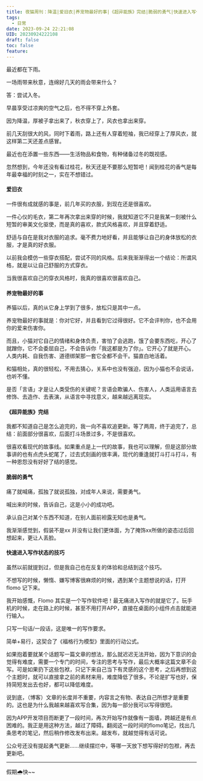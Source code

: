 ```yaml
---
title: 夜猫周刊：降温|爱旧衣|养宠物最好的事|《超异能族》完结|脆弱的勇气|快速进入写作状态的技巧
tags:
  - 日常
date: 2023-09-24 22:21:08
UID: 20230924222108
draft: false
toc: false
feature:
---
```

最近都在下雨。

一场雨带来秋意，连绵好几天的雨会带来什么？

答：尝试入冬。

早晨享受过凉爽的空气之后，也不得不穿上外套。

因为降温，厚被子拿出来了，秋衣穿上了，风衣也拿出来穿。

前几天刮很大的风，同时下着雨，路上还有人穿着短袖，我已经穿上了厚风衣，就这样第二天还差点感冒。

最近也在添置一些东西——生活物品和食物，有种储备过冬的既视感。

忽然想到，今年还没有看过桂花，秋天还是不要那么短暂吧！闻到桂花的香气是每年最幸福的时刻之一，实在不想错过。
<!--more-->
#### 爱旧衣

一件很有成就感的事是，前几年买的衣服，到现在还是很喜欢。

一件心仪的毛衣，第二年再次拿出来穿的时候，我就知道它不只是我某一刻被什么短暂的审美文化驱使，而是真的喜欢，款式风格喜欢，并且穿着舒适。

舒适与自在是我对衣服的追求。毫不费力地好看，并且能够让自己的身体放松的衣服，才是真的好衣服。

以前我会模仿一些穿衣搭配，尝试不同的风格。后来我渐渐得出一个结论：所谓风格，就是以让自己舒服的方式穿衣。

当我很喜欢自己的穿衣风格时，我真的很喜欢很喜欢自己。

#### 养宠物最好的事
养猫以后，真的从它身上学到了很多，放松只是其中一点。

养宠物最好的事就是：你对它好，并且看到它过得很好。它不会评判你，也不会用你的爱来伤害你。

而且，小猫对它自己的情绪和身体负责，害怕了会逃跑，饿了会要东西吃，开心了就蹭你，它不会委屈自己，不会告诉你「我这都是为了你」。它开心了就是开心。人类内耗、自我伤害、道德绑架那一套它全都不会干。猫直白地活着。

和猫相处，真的很轻松，不用去猜心，关系中也没有强迫，因为小猫也不会说话，也听不懂。

是否「言语」才是让人类受伤的关键呢？言语会欺骗人、伤害人，人类运用语言去修饰、去造作、去表演，从语言中寻找意义，越来越远离现实。

#### 《超异能族》完结
我都不知道自己是怎么追完的，我一向不喜欢追更新。等了两周，终于追完了，总结：前面部分很喜欢，后面打斗场景过多，不是很喜欢。

很喜欢看现代的故事线。如果重点是上一代的故事，我也可以理解，但是这部分故事讲的也有点虎头蛇尾了，过去式刻画的很丰满，现代的重逢就打斗打斗打斗，有一种恩怨没有好好了结的感觉。

#### 脆弱的勇气

痛了就喊痛，孤独了就说孤独，对成年人来说，需要勇气。

喊出来的时候，告诉自己，这是小小的成功吧。

承认自己对某个东西不知道，在别人面前袒露无知也是勇气。

我渐渐感觉到，假装不是xx 并没有让我们更体面，为了掩饰xx所做的姿态过后回想起来，更让人丢脸。

#### 快速进入写作状态的技巧
虽然以前就提到过，但是我自己也在反复的体验和总结到这个技巧。

不想写的时候，懒惰、嫌写博客很麻烦的时候，遇到某个主题想说的话，打开 flomo 记下来。

我开始感慨，Flomo 其实是一个写作软件吧！最无痛进入写作的就是它了。玩手机的时候，走在路上的时候，甚至不用打开APP，直接在桌面的小组件点击就能进行输入。

只写一句话/一段话，这是唯一的写作要求。

简单+易行，这契合了《福格行为模型》里面的行动公式。

如果抱着要就某个话题写一篇文章的想法，那么就迟迟无法开始，因为下意识的会觉得有难度，需要一个专门的时间，专注的思考与写作，最后大概率这篇文章不会写。可是如果扔下这些包袱，只记下来自己当下有灵感的这个思考，之后再想到这个主题时，就可以直接拿之前的素材来用，难度降低了很多。不论是扩写也好，保持简短发出去也好，都可以降低难度。

说到底，（博客）文章的长度并不重要，内容言之有物、表达自己所想才是重要的。这也是为什么我越来越喜欢写合集，因为每一部分我可以写得很短。

因为APP开发项目而断更了一段时间，再次开始写作就像有一面墙，跨越还是有点困难的。我正是用这种方法，越过了障碍。翻阅这一段时间的flomo笔记，找出几条思考的笔记，然后稍作修改发布出来。越发布，就越觉得有话可说。

公众号还没有提起勇气更新......继续摆烂中，等哪一天放下想写得好的包袱，再去更新吧。

---

假期🌧快~~